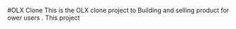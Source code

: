 #OLX Clone
This is the OLX clone project to Building and selling product for ower users .
This project 
